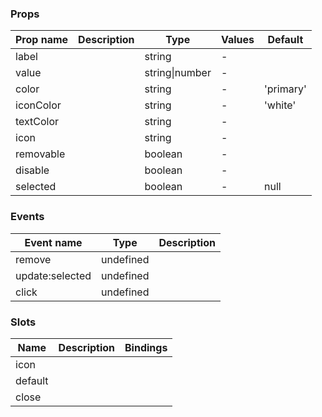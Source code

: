 ### Props

| Prop name | Description | Type           | Values | Default   |
| --------- | ----------- | -------------- | ------ | --------- |
| label     |             | string         | -      |           |
| value     |             | string\|number | -      |           |
| color     |             | string         | -      | 'primary' |
| iconColor |             | string         | -      | 'white'   |
| textColor |             | string         | -      |           |
| icon      |             | string         | -      |           |
| removable |             | boolean        | -      |           |
| disable   |             | boolean        | -      |           |
| selected  |             | boolean        | -      | null      |

### Events

| Event name      | Type      | Description |
| --------------- | --------- | ----------- |
| remove          | undefined |
| update:selected | undefined |
| click           | undefined |

### Slots

| Name    | Description | Bindings |
| ------- | ----------- | -------- |
| icon    |             |          |
| default |             |          |
| close   |             |          |
